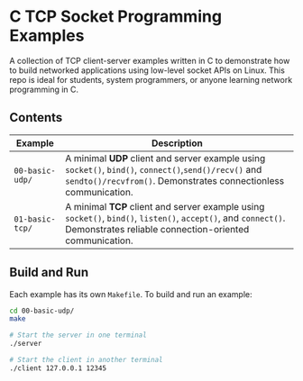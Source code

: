# C TCP Socket Programming Examples

A collection of TCP client-server examples written in C to demonstrate how to build networked applications using low-level socket APIs on Linux. This repo is ideal for students, system programmers, or anyone learning network programming in C.

## Contents

| Example | Description |
|--------|-------------|
| `00-basic-udp/` | A minimal **UDP** client and server example using `socket()`, `bind()`, `connect()`,`send()/recv()` and `sendto()/recvfrom()`. Demonstrates connectionless communication. |
| `01-basic-tcp/` | A minimal **TCP** client and server example using `socket()`, `bind()`, `listen()`, `accept()`, and `connect()`. Demonstrates reliable connection-oriented communication. |

## Build and Run

Each example has its own `Makefile`. To build and run an example:

```bash
cd 00-basic-udp/
make

# Start the server in one terminal
./server

# Start the client in another terminal
./client 127.0.0.1 12345